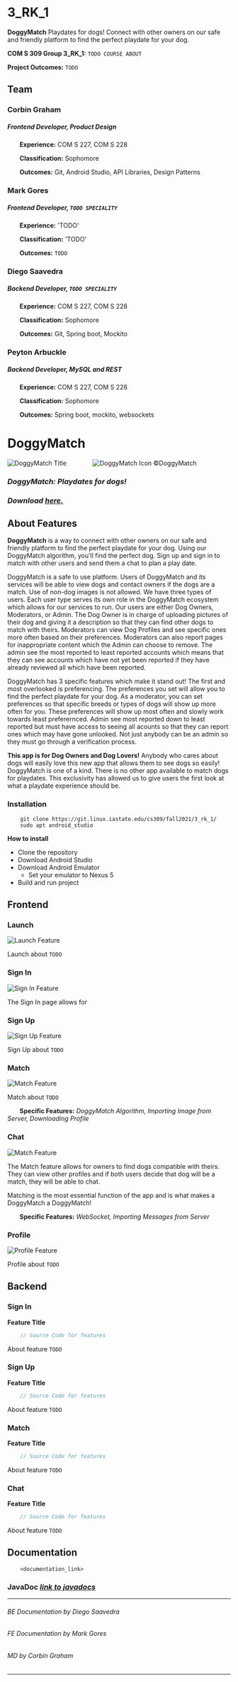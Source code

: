 # 3_RK_1

**DoggyMatch** Playdates for dogs!  Connect with other owners on our safe and friendly platform to find the perfect playdate for your dog.

**COM S 309 Group 3_RK_1:** `TODO COURSE ABOUT`

**Project Outcomes:** `TODO`

## Team

### **Corbin Graham**

##### Frontend Developer, Product Design

&nbsp;&nbsp;&nbsp;&nbsp;&nbsp;&nbsp; **Experience:** COM S 227, COM S 228

&nbsp;&nbsp;&nbsp;&nbsp;&nbsp;&nbsp; **Classification:** Sophomore

&nbsp;&nbsp;&nbsp;&nbsp;&nbsp;&nbsp; **Outcomes:** Git, Android Studio, API Libraries, Design Patterns

### **Mark Gores**

##### Frontend Developer, `TODO SPECIALITY`

&nbsp;&nbsp;&nbsp;&nbsp;&nbsp;&nbsp; **Experience:** 'TODO'

&nbsp;&nbsp;&nbsp;&nbsp;&nbsp;&nbsp; **Classification:** 'TODO'

&nbsp;&nbsp;&nbsp;&nbsp;&nbsp;&nbsp; **Outcomes:** `TODO`

### **Diego Saavedra**

##### Backend Developer, `TODO SPECIALITY`

&nbsp;&nbsp;&nbsp;&nbsp;&nbsp;&nbsp; **Experience:** COM S 227, COM S 228

&nbsp;&nbsp;&nbsp;&nbsp;&nbsp;&nbsp; **Classification:** Sophomore

&nbsp;&nbsp;&nbsp;&nbsp;&nbsp;&nbsp; **Outcomes:** Git, Spring boot, Mockito

### **Peyton Arbuckle**

##### Backend Developer, MySQL and REST

&nbsp;&nbsp;&nbsp;&nbsp;&nbsp;&nbsp; **Experience:** COM S 227, COM S 228

&nbsp;&nbsp;&nbsp;&nbsp;&nbsp;&nbsp; **Classification:** Sophomore

&nbsp;&nbsp;&nbsp;&nbsp;&nbsp;&nbsp; **Outcomes:** Spring boot, mockito, websockets

# **DoggyMatch**

![DoggyMatch Title](https:/cs309/fall2021/3_rk_1/-/raw/45-git-redesign/Design/Doggy%20Match%20Official%20Title) &nbsp;&nbsp;&nbsp;&nbsp;&nbsp;&nbsp; &nbsp;&nbsp;&nbsp;&nbsp;&nbsp;&nbsp; ![DoggyMatch Icon](https:/cs309/fall2021/3_rk_1/-/raw/45-git-redesign/Design/DoggyMatch_Icon_128.png?inline=false) ©DoggyMatch

### _**DoggyMatch:** Playdates for dogs!_

### _Download [here.](https:/cs309/fall2021/3_rk_1/-/raw/)_

## About Features

**DoggyMatch** is a way to connect with other owners on our safe and friendly platform to find the perfect playdate for your dog. Using our DoggyMatch algorithm, you'll find the perfect dog.  Sign up and sign in to match with other users and send them a chat to plan a play date.

DoggyMatch is a safe to use platform.  Users of DoggyMatch and its services will be able to view dogs and contact owners if the dogs are a match.  Use of non-dog images is not allowed.  We have three types of users.  Each user type serves its own role in the DoggyMatch ecosystem which allows for our services to run.  Our users are either Dog Owners, Moderators, or Admin.  The Dog Owner is in charge of uploading pictures of their dog and giving it a description so that they can find other dogs to match with theirs.  Moderators can view Dog Profiles and see specific ones more often based on their preferences.  Moderators can also report pages for inappropriate content which the Admin can choose to remove.  The admin see the most reported to least reported accounts which means that they can see accounts which have not yet been reported if they have already reviewed all which have been reported.

DoggyMatch has 3 specific features which make it stand out!  The first and most overlooked is preferencing.  The preferences you set will allow you to find the perfect playdate for your dog.  As a moderator, you can set preferences so that specific breeds or types of dogs will show up more often for you.  These preferences will show up most often and slowly work towards least preferernced.  Admin see most reported down to least reported but must have access to seeing all acounts so that they can report ones which may have gone unlooked.  Not just anybody can be an admin so they must go through a verification process.

**This app is for Dog Owners and Dog Lovers!** Anybody who cares about dogs will easily love this new app that allows them to see dogs so easily!  DoggyMatch is one of a kind.  There is no other app available to match dogs for playdates.  This exclusivity has allowed us to give users the first look at what a playdate experience should be.

### Installation

```
    git clone https://git.linux.iastate.edu/cs309/fall2021/3_rk_1/
    sudo apt android_studio
```

**How to install**
* Clone the repository
* Download Android Studio
* Download Android Emulator
    * Set your emulator to Nexus 5
* Build and run project

## Frontend

### Launch

![Launch Feature](https://git.linux.iastate.edu/cs309/fall2021/3_rk_1/-/raw/45-git-redesign/Design/Launch.png)

Launch about `TODO`

### Sign In

![Sign In Feature](https://git.linux.iastate.edu/cs309/fall2021/3_rk_1/-/raw/45-git-redesign/Design/Login.png)

The Sign In page allows for 

### Sign Up

![Sign Up Feature](https://git.linux.iastate.edu/cs309/fall2021/3_rk_1/-/raw/45-git-redesign/Design/?)

Sign Up about `TODO`

### Match

![Match Feature](https://git.linux.iastate.edu/cs309/fall2021/3_rk_1/-/raw/45-git-redesign/Design/?)

Match about `TODO`

&nbsp;&nbsp;&nbsp;&nbsp;&nbsp;&nbsp; **Specific Features:** _DoggyMatch Algorithm, Importing Image from Server, Downloading Profile_

### Chat

![Match Feature](https://git.linux.iastate.edu/cs309/fall2021/3_rk_1/-/raw/45-git-redesign/Design/?)

The Match feature allows for owners to find dogs compatible with theirs.  They can view other profiles and if both users decide that dog will be a match, they will be able to chat.

Matching is the most essential function of the app and is what makes a DoggyMatch a DoggyMatch!

&nbsp;&nbsp;&nbsp;&nbsp;&nbsp;&nbsp; **Specific Features:** _WebSocket, Importing Messages from Server_

### Profile

![Profile Feature](https://git.linux.iastate.edu/cs309/fall2021/3_rk_1/-/raw/45-git-redesign/Design/?)

Profile about `TODO`

## Backend

### Sign In

**Feature Title**

```java
    // Source Code for features
```

About feature `TODO`

### Sign Up

**Feature Title**

```java
    // Source Code for features
```

About feature `TODO`

### Match

**Feature Title**

```java
    // Source Code for features
```

About feature `TODO`

### Chat

**Feature Title**

```java
    // Source Code for features
```

About feature `TODO`

## Documentation

```
    <documentation_link>
```

### JavaDoc [_**link to javadocs**_]()

-----------------------------------------------------
###### BE Documentation by Diego Saavedra

###### FE Documentation by Mark Gores

###### MD by Corbin Graham
-----------------------------------------------------
